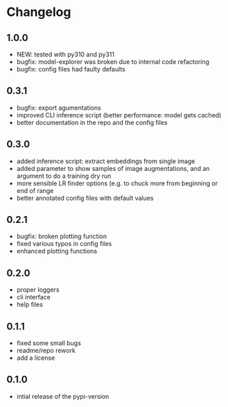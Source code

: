 # Changelog

## 1.0.0
- NEW: tested with py310 and py311
- bugfix: model-explorer was broken due to internal code refactoring
- bugfix: config files had faulty defaults

## 0.3.1
- bugfix: export agumentations
- improved CLI inference script (better performance: model gets cached)
- better documentation in the repo and the config files

## 0.3.0
- added inference script: extract embeddings from single image
- added parameter to show samples of image augmentations, and an argument to do a training dry run
- more sensible LR finder options (e.g. to chuck more from beginning or end of range
- better annotated config files with default values

## 0.2.1
- bugfix: broken plotting function
- fixed various typos in config files
- enhanced plotting functions

## 0.2.0
- proper loggers
- cli interface
- help files

## 0.1.1

- fixed some small bugs
- readme/repo rework
- add a license

## 0.1.0

- intial release of the pypi-version
